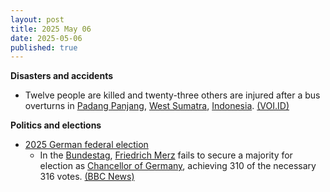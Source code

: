 ```yaml
---
layout: post
title: 2025 May 06
date: 2025-05-06
published: true
---
```



**Disasters and accidents**

* Twelve people are killed and twenty-three others are injured after a bus overturns in [Padang Panjang](https://en.wikipedia.org/wiki/Padang_Panjang "Padang Panjang"), [West Sumatra](https://en.wikipedia.org/wiki/West_Sumatra "West Sumatra"), [Indonesia](https://en.wikipedia.org/wiki/Indonesia "Indonesia"). [(VOI.ID)](https://voi.id/en/news/480414)

**Politics and elections**

* [2025 German federal election](https://en.wikipedia.org/wiki/2025_German_federal_election "2025 German federal election")
  + In the [Bundestag](https://en.wikipedia.org/wiki/Bundestag "Bundestag"), [Friedrich Merz](https://en.wikipedia.org/wiki/Friedrich_Merz "Friedrich Merz") fails to secure a majority for election as [Chancellor of Germany](https://en.wikipedia.org/wiki/Chancellor_of_Germany "Chancellor of Germany"), achieving 310 of the necessary 316 votes. [(BBC News)](https://www.bbc.com/news/articles/cvgp22zlrgko)
